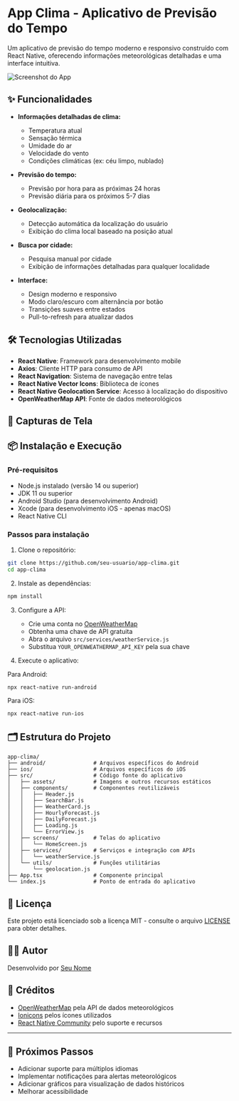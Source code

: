 # App Clima - Aplicativo de Previsão do Tempo

Um aplicativo de previsão do tempo moderno e responsivo construído com React Native, oferecendo informações meteorológicas detalhadas e uma interface intuitiva.

![Screenshot do App](./screenshots/app-screenshot.png)

## ✨ Funcionalidades

- **Informações detalhadas de clima:**

  - Temperatura atual
  - Sensação térmica
  - Umidade do ar
  - Velocidade do vento
  - Condições climáticas (ex: céu limpo, nublado)

- **Previsão do tempo:**

  - Previsão por hora para as próximas 24 horas
  - Previsão diária para os próximos 5-7 dias

- **Geolocalização:**

  - Detecção automática da localização do usuário
  - Exibição do clima local baseado na posição atual

- **Busca por cidade:**

  - Pesquisa manual por cidade
  - Exibição de informações detalhadas para qualquer localidade

- **Interface:**
  - Design moderno e responsivo
  - Modo claro/escuro com alternância por botão
  - Transições suaves entre estados
  - Pull-to-refresh para atualizar dados

## 🛠️ Tecnologias Utilizadas

- **React Native**: Framework para desenvolvimento mobile
- **Axios**: Cliente HTTP para consumo de API
- **React Navigation**: Sistema de navegação entre telas
- **React Native Vector Icons**: Biblioteca de ícones
- **React Native Geolocation Service**: Acesso à localização do dispositivo
- **OpenWeatherMap API**: Fonte de dados meteorológicos

## 📱 Capturas de Tela

<!-- Adicione capturas de tela do seu aplicativo aqui -->

## 📦 Instalação e Execução

### Pré-requisitos

- Node.js instalado (versão 14 ou superior)
- JDK 11 ou superior
- Android Studio (para desenvolvimento Android)
- Xcode (para desenvolvimento iOS - apenas macOS)
- React Native CLI

### Passos para instalação

1. Clone o repositório:

```bash
git clone https://github.com/seu-usuario/app-clima.git
cd app-clima
```

2. Instale as dependências:

```bash
npm install
```

3. Configure a API:

   - Crie uma conta no [OpenWeatherMap](https://openweathermap.org/)
   - Obtenha uma chave de API gratuita
   - Abra o arquivo `src/services/weatherService.js`
   - Substitua `YOUR_OPENWEATHERMAP_API_KEY` pela sua chave

4. Execute o aplicativo:

Para Android:

```bash
npx react-native run-android
```

Para iOS:

```bash
npx react-native run-ios
```

## 🗂️ Estrutura do Projeto

```
app-clima/
├── android/               # Arquivos específicos do Android
├── ios/                   # Arquivos específicos do iOS
├── src/                   # Código fonte do aplicativo
│   ├── assets/            # Imagens e outros recursos estáticos
│   ├── components/        # Componentes reutilizáveis
│   │   ├── Header.js
│   │   ├── SearchBar.js
│   │   ├── WeatherCard.js
│   │   ├── HourlyForecast.js
│   │   ├── DailyForecast.js
│   │   ├── Loading.js
│   │   └── ErrorView.js
│   ├── screens/           # Telas do aplicativo
│   │   └── HomeScreen.js
│   ├── services/          # Serviços e integração com APIs
│   │   └── weatherService.js
│   └── utils/             # Funções utilitárias
│       └── geolocation.js
├── App.tsx                # Componente principal
└── index.js               # Ponto de entrada do aplicativo
```

## 📃 Licença

Este projeto está licenciado sob a licença MIT - consulte o arquivo [LICENSE](LICENSE) para obter detalhes.

## 👨‍💻 Autor

Desenvolvido por [Seu Nome](https://github.com/seu-usuario)

## 🙏 Créditos

- [OpenWeatherMap](https://openweathermap.org/) pela API de dados meteorológicos
- [Ionicons](https://ionicons.com/) pelos ícones utilizados
- [React Native Community](https://reactnative.dev/community/overview) pelo suporte e recursos

---

## 🚀 Próximos Passos

- Adicionar suporte para múltiplos idiomas
- Implementar notificações para alertas meteorológicos
- Adicionar gráficos para visualização de dados históricos
- Melhorar acessibilidade
